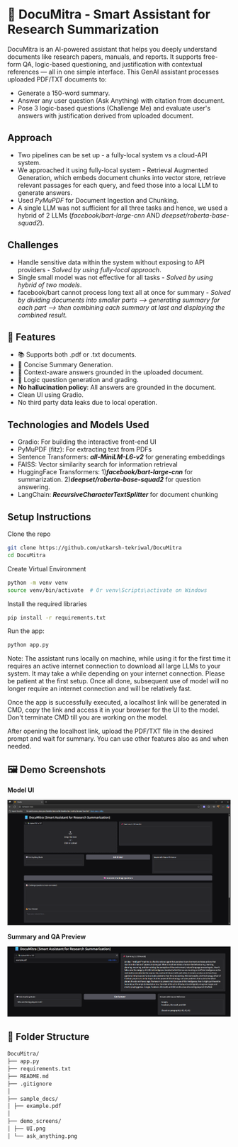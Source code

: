 # 📘 DocuMitra - Smart Assistant for Research Summarization
DocuMitra is an AI-powered assistant that helps you deeply understand documents like research papers, manuals, and reports. It supports free-form QA, logic-based questioning, and justification with contextual references — all in one simple interface. This GenAI assistant processes uploaded PDF/TXT documents to:

- Generate a 150-word summary.
- Answer any user question (Ask Anything) with citation from document.
- Pose 3 logic-based questions (Challenge Me) and evaluate user's answers with justification derived from uploaded document.

## Approach
- Two pipelines can be set up - a fully-local system vs a cloud-API system.
- We approached it using fully-local system - Retrieval Augmented Generation, which embeds document chunks into vector store, retrieve relevant passages for each query, and feed those into a local LLM to generate answers.
- Used _PyMuPDF_ for Document Ingestion and Chunking.
- A single LLM was not sufficient for all three tasks and hence, we used a hybrid of 2 LLMs (_facebook/bart-large-cnn_ AND _deepset/roberta-base-squad2_).

## Challenges
- Handle sensitive data within the system without exposing to API providers - _Solved by using fully-local approach_.
- Single small model was not effective for all tasks - _Solved by using hybrid of two models_.
- facebook/bart cannot process long text all at once for summary - _Solved by dividing documents into smaller parts --> generating summary for each part --> then combining each summary at last and displaying the combined result._

## 🚀 Features
- 📚 Supports both .pdf or .txt documents.
- 📌 Concise Summary Generation.
- 💬 Context-aware answers grounded in the uploaded document.
- 🧠 Logic question generation and grading.
- **No hallucination policy**: All answers are grounded in the document.
- Clean UI using Gradio.
- No third party data leaks due to local operation.

## Technologies and Models Used
- Gradio: For building the interactive front-end UI
- PyMuPDF (fitz): For extracting text from PDFs
- Sentence Transformers: **_all-MiniLM-L6-v2_** for generating embeddings
- FAISS: Vector similarity search for information retrieval
- HuggingFace Transformers:  1)**_facebook/bart-large-cnn_** for summarization. 2)**_deepset/roberta-base-squad2_** for question answering.
- LangChain: _**RecursiveCharacterTextSplitter**_ for document chunking

## Setup Instructions

Clone the repo

```bash
git clone https://github.com/utkarsh-tekriwal/DocuMitra
cd DocuMitra
```

Create Virtual Environment

```bash
python -m venv venv
source venv/bin/activate  # Or venv\Scripts\activate on Windows
```

Install the required libraries

```bash
pip install -r requirements.txt
```


Run the app:

```bash
python app.py
```

Note: The assistant runs locally on machine, while using it for the first time it requires an active internet connection to download all large LLMs to your system. It may take a while depending on your internet connection. Please be patient at the first setup. Once all done, subsequent use of model will no longer require an internet connection and will be relatively fast.

Once the app is successfully executed, a localhost link will be generated in CMD, copy the link and access it in your browser for the UI to the model. Don't terminate CMD till you are working on the model.

After opening the localhost link, upload the PDF/TXT file in the desired prompt and wait for summary. You can use other features also as and when needed.

## 🖼️ Demo Screenshots

**Model UI**


![Upload](demo_screens/UI.png)  




**Summary and QA Preview**


![Ask Anything](demo_screens/ask_anything.png)


## 📂 Folder Structure
```txt
DocuMitra/
├── app.py
├── requirements.txt
├── README.md
├── .gitignore
│
├── sample_docs/
│ ├── example.pdf
│
├── demo_screens/
│ ├── UI.png
│ └── ask_anything.png
```
